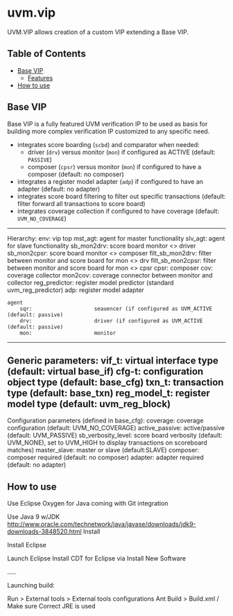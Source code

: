 # uvm.vip

UVM.VIP allows creation of a custom VIP extending a Base VIP.

Table of Contents
-----------------

* [Base VIP](#basevip)
    * [Features](#features)
* [How to use](#howtouse)


Base VIP <a name="basevip"></a>
--------------------------

Base VIP is a fully featured UVM verification IP to be used as basis for building more complex verification IP customized to any specific need. 
<a name="features"></a>
* integrates score boarding (`scbd`) and comparator when needed:
	* driver (`drv`) versus monitor (`mon`) if configured as ACTIVE (default: `PASSIVE`)
	* composer (`cpsr`) versus monitor (`mon`) if configured to have a composer (default: no composer)
* integrates a register model adapter (`adp`) if configured to have an adapter (default: no adapter)
* integrates score board filtering to filter out specific transactions (default: filter forward all transactions to score board)
* integrates coverage collection if configured to have coverage (default: `UVM_NO_COVERAGE`)

-----------------
Hierarchy:
	env:						vip top 
		mst_agt:				agent for master functionality
		slv_agt:				agent for slave functionality
		sb_mon2drv:			score board monitor <> driver
		sb_mon2cpsr:			score board monitor <> composer
		filt_sb_mon2drv:		filter between monitor and score board for mon <> drv
		filt_sb_mon2cpsr:	filter between monitor and score board for mon <> cpsr
		cpsr:				composer
		cov:					coverage collector
		mon2cov:				coverage connector between monitor and collector
		reg_predictor:		register model predictor (standard uvm_reg_predictor)
		adp:					register model adapter
		
	agent
		sqr:					seauencer (if configured as UVM_ACTIVE (default: passive)
		drv:					driver (if configured as UVM_ACTIVE (default: passive)
		mon:					monitor
-------------------
Generic parameters:
	vif_t:					virtual interface type (default: virtual base_if)
	cfg-t:					configuration object type (default: base_cfg)
	txn_t:					transaction type (default: base_txn)
	reg_model_t:				register model type (default: uvm_reg_block)
-------------------
Configuration parameters (defined in base_cfg):
	coverage:				coverage configuration (default: UVM_NO_COVERAGE)
	active_passive:			active/passive	(default: UVM_PASSIVE)
	sb_verbosity_level:		score board verbosity (default: UVM_NONE), set to UVM_HIGH to display transactions on scoreboard matches)
	master_slave:			master or slave (default:SLAVE)
	composer:				composer required (default: no composer)
	adapter:					adapter required (default: no adapter)		


How to use <a name="howtouse"></a>
--------------------------

Use Eclipse Oxygen for Java coming with Git integration

Use Java 9 w/JDK
http://www.oracle.com/technetwork/java/javase/downloads/jdk9-downloads-3848520.html
Install

Install Eclipse

Launch Eclipse
Install CDT for Eclipse via Install New Software

.....



Launching build:

Run > External tools > External tools configurations
Ant Build >
  Build.xml     /   Make sure Correct JRE is used
